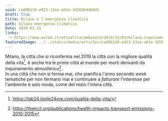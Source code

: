 ```yaml
---
uuid: ca89b110-e923-11ea-a61e-3d303644b8d1
draft: true
title: Milano e l'emergenza climatica
path: milano-emergenza-climatica
date: 2020-01-31
links:
  - https://www.wired.it/attualita/ambiente/2019/12/03/milano-inquinamento-morti-premature/
featuredImage: ../../static/media/articles/ca89b110-e923-11ea-a61e-3d303644b8d1/fff_17.05.2019-7.jpg
---
```


Milano, la città che si riconferma nel 2019 la città con la migliore qualità della vita[^life-quality-2019], è anche tra le prime città al mondo per morti derivanti da inquinamento atmosferico[^health-impact-icct-report-2015].<br />
In una città che non si ferma mai, che pianifica l'anno secondo _week_ tematiche per non fermarsi mai e continuare a _fatturare_ l'interesse per l'ambiente è solo moda, come del resto l'intera città.


[^life-quality-2019]: https://lab24.ilsole24ore.com/qualita-della-vita/
[^health-impact-icct-report-2015]: https://theicct.org/publications/health-impacts-transport-emissions-2010-2015